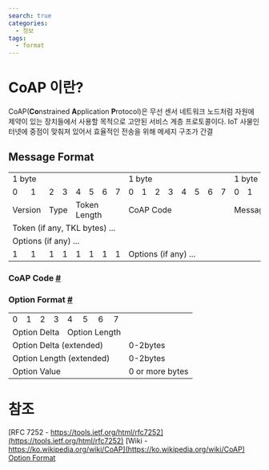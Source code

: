 ```yaml
---
search: true
categories: 
  - 정보
tags: 
  - format
---
```


# CoAP 이란?
CoAP(**Co**nstrained **A**pplication **P**rotocol)은 무선 센서 네트워크 노드처럼 자원에 제약이 있는 장치들에서 사용할 목적으로 고안된 서비스 계층 프로토콜이다. IoT 사물인터넷에 중점이 맞춰져 있어서 효율적인 전송을 위해 메세지 구조가 간결

## Message Format
<table>
  <tr>
    <td colspan="8">1 byte</td>
    <td colspan="8">1 byte</td>
    <td colspan="8">1 byte</td>
    <td colspan="8">1 byte</td>
  </tr>
  <tr>
    <td>0</td><td>1</td><td>2</td><td>3</td><td>4</td><td>5</td><td>6</td><td>7</td>
    <td>0</td><td>1</td><td>2</td><td>3</td><td>4</td><td>5</td><td>6</td><td>7</td>
    <td>0</td><td>1</td><td>2</td><td>3</td><td>4</td><td>5</td><td>6</td><td>7</td>
    <td>0</td><td>1</td><td>2</td><td>3</td><td>4</td><td>5</td><td>6</td><td>7</td>
  </tr>
  <tr>
    <td colspan="2">Version</td>
    <td colspan="2">Type</td>
    <td colspan="4">Token Length</td>
    <td colspan="8">CoAP Code</td>
    <td colspan="16">Message ID</td>
  </tr>
  <tr>
    <td colspan="32">Token (if any, TKL bytes) ... </td>
  </tr>
  <tr>
    <td colspan="32">Options (if any) ...</td>
  </tr>
  <tr>
    <td>1</td><td>1</td><td>1</td><td>1</td><td>1</td><td>1</td><td>1</td><td>1</td>
    <td colspan="24">Options (if any) ...</td>
  </tr>
</table>

### CoAP Code [#](https://www.iana.org/assignments/core-parameters/core-parameters.xhtml#codes)

### Option Format [#](https://www.iana.org/assignments/core-parameters/core-parameters.xhtml#option-numbers)
<table>
	<tr>
	    <td>0</td><td>1</td><td>2</td><td>3</td><td>4</td><td>5</td><td>6</td><td>7</td>
	</tr>
	<tr>
	    <td colspan="4">Option Delta</td>
	    <td colspan="4">Option Length</td>
	</tr>
	<tr>
	    <td colspan="8">Option Delta (extended)</td>
	    <td>0-2bytes</td>
	</tr>
	<tr>
	    <td colspan="8">Option Length (extended)</td>
	    <td>0-2bytes</td>
	</tr>
	<tr>
	    <td colspan="8">Option Value</td>
	    <td>0 or more  bytes</td>
	</tr>
</table>


# 참조
[RFC 7252 - https://tools.ietf.org/html/rfc7252](https://tools.ietf.org/html/rfc7252) 
[Wiki - https://ko.wikipedia.org/wiki/CoAP](https://ko.wikipedia.org/wiki/CoAP) 
[Option Format](https://www.iana.org/assignments/core-parameters/core-parameters.xhtml#option-numbers)
<!--stackedit_data:
eyJoaXN0b3J5IjpbNTI1Njc5MTE3LC0xNDEwOTI4MzE3LC0xMz
Y0OTkxOTYzXX0=
-->
